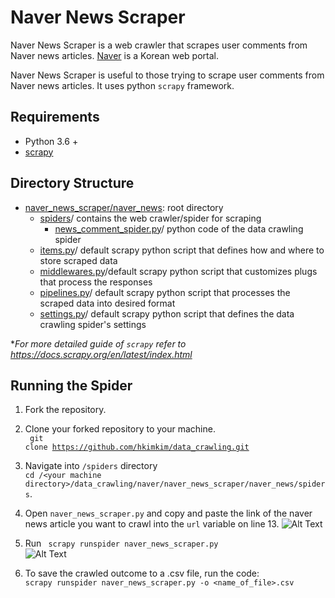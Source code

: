 # Naver News Scraper

Naver News Scraper is a web crawler that scrapes user comments from Naver news articles. [Naver](www.naver.com) is a Korean web portal.

Naver News Scraper is useful to those trying to scrape user comments from Naver news articles. It uses python `scrapy` framework.

## Requirements

* Python 3.6 +
* [scrapy](https://scrapy.org/)


## Directory Structure
* [naver_news_scraper/naver_news](https://github.com/hkimkim/data_crawling/tree/master/naver/naver_news_scraper/naver_news):  root directory
  * [spiders](https://github.com/hkimkim/data_crawling/tree/master/naver/naver_news_scraper/naver_news/spiders)/ contains the web crawler/spider for scraping
    * [news_comment_spider.py](https://github.com/hkimkim/data_crawling/blob/master/naver/naver_news_scraper/naver_news/spiders/news_comment_spider.py)/ python code of the data crawling spider
  * [items.py](https://github.com/hkimkim/data_crawling/blob/master/naver/naver_news_scraper/naver_news/items.py)/ default scrapy python script that defines how and where to store scraped data
  * [middlewares.py](https://github.com/hkimkim/data_crawling/blob/master/naver/naver_news_scraper/naver_news/middlewares.py)/default scrapy python script that customizes plugs that process the responses
  * [pipelines.py](https://github.com/hkimkim/data_crawling/blob/master/naver/naver_news_scraper/naver_news/pipelines.py)/ default scrapy python script that processes the scraped data into desired format
  * [settings.py](https://github.com/hkimkim/data_crawling/blob/master/naver/naver_news_scraper/naver_news/settings.py)/ default scrapy python script that defines the data crawling spider's settings


**For more detailed guide of `scrapy` refer to https://docs.scrapy.org/en/latest/index.html*

## Running the Spider
1. Fork the repository.

2. Clone your forked repository to your machine.</br>
  <code> git clone https://github.com/hkimkim/data_crawling.git</code>


3. Navigate into `/spiders` directory</br>
`cd /<your machine directory>/data_crawling/naver/naver_news_scraper/naver_news/spiders`.

4. Open `naver_news_scraper.py` and copy and paste the link of the naver news article you want to crawl into the `url` variable on line 13.
![Alt Text](https://media.giphy.com/media/WQfTDvWCl0CdujBILF/giphy.gif)
5. Run <code> scrapy runspider naver_news_scraper.py </code> </br>
![Alt Text](https://media.giphy.com/media/U3VVbR1DMej8GZXJl8/giphy.gif)
6. To save the crawled outcome to a .csv file, run the code:</br> `scrapy runspider naver_news_scraper.py -o <name_of_file>.csv`
